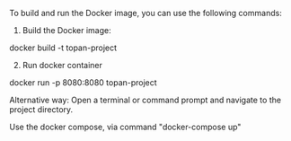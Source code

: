 To build and run the Docker image, you can use the following commands:

1. Build the Docker image:

docker build -t topan-project

2. Run docker container

docker run -p 8080:8080 topan-project



Alternative way:
Open a terminal or command prompt and navigate to the project directory.

Use the docker compose, via command "docker-compose up"
